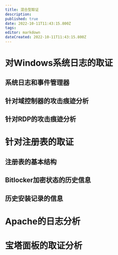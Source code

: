 ```yaml
---
title: 混合型取证
description: 
published: true
date: 2022-10-11T11:43:15.800Z
tags: 
editor: markdown
dateCreated: 2022-10-11T11:43:15.800Z
---
```


# 对Windows系统日志的取证

## 系统日志和事件管理器

## 针对域控制器的攻击痕迹分析

## 针对RDP的攻击痕迹分析

# 针对注册表的取证

## 注册表的基本结构

## Bitlocker加密状态的历史信息

## 历史安装记录的信息

# Apache的日志分析

# 宝塔面板的取证分析